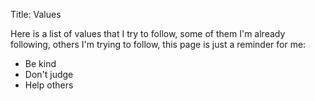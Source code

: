 Title: Values

Here is a list of values that I try to follow, some of them I'm already
following, others I'm trying to follow, this page is just a reminder for me:

- Be kind
- Don't judge
- Help others
